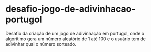 # desafio-jogo-de-adivinhacao-portugol
Desafio da criação de um jogo de adivinhação em portugol, onde o algorítimo gera um número aleatório de 1 até 100 e o usuário tem de adivinhar qual o número sorteado.
